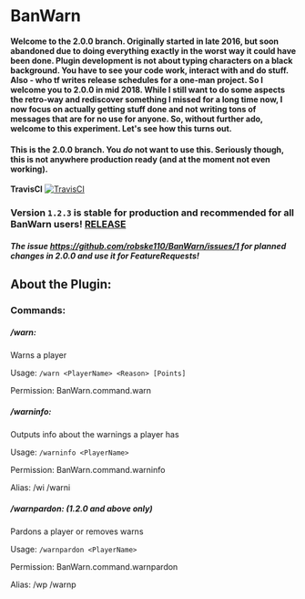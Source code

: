 # BanWarn

**Welcome to the 2.0.0 branch. Originally started in late 2016, but soon abandoned due to doing everything exactly in the worst way it could have been done. Plugin development is not about typing characters on a black background. You have to see your code work, interact with and do stuff. Also - who tf writes release schedules for a one-man project. So I welcome you to 2.0.0 in mid 2018. While I still want to do some aspects the retro-way and rediscover something I missed for a long time now, I now focus on actually getting stuff done and not writing tons of messages that are for no use for anyone. So, without further ado, welcome to this experiment. Let's see how this turns out.**

#### This is the 2.0.0 branch. You _do_ not want to use this. Seriously though, this is not anywhere production ready (and at the moment not even working).

**TravisCI** [![TravisCI](https://api.travis-ci.org/robske110/BanWarn.svg?branch=2.0.0)](https://travis-ci.org/robske110/BanWarn)

### Version `1.2.3` is **stable** for production and recommended for all BanWarn users! [**RELEASE**](https://github.com/robske110/BanWarn/releases/tag/1.2.3)

##### The issue https://github.com/robske110/BanWarn/issues/1 for planned changes in 2.0.0 and use it for FeatureRequests!

## About the Plugin:

### Commands:
##### /warn:

 Warns a player
 
 Usage: `/warn <PlayerName> <Reason> [Points]`

 Permission: BanWarn.command.warn
 
 
##### /warninfo:

 Outputs info about the warnings a player has

 Usage: `/warninfo <PlayerName>`

 Permission: BanWarn.command.warninfo

 Alias: /wi /warni
  
 
##### /warnpardon: (1.2.0 and above only)

 Pardons a player or removes warns

 Usage: `/warnpardon <PlayerName>`

 Permission: BanWarn.command.warnpardon

 Alias: /wp /warnp

